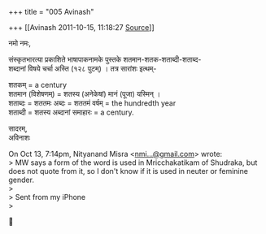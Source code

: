 +++
title = "005 Avinash"

+++
[[Avinash	2011-10-15, 11:18:27 [Source](https://groups.google.com/g/samskrita/c/zRUUDn3VFWI)]]



नमो नमः,

संस्कृतभारत्या प्रकाशिते भाषापाकनामके पुस्तके शतमान-शतक-शताब्दी-शताब्द-  
शब्दानां विषये चर्चा अस्ति (१२८ पुटम्) । तत्र सारांशः इत्थम्-

शतकम् = a century  
शतमान (विशेषणम्) = शतस्य (अनेकेषां) मानं (पूजा) यस्मिन् ।  
शताब्दः = शततमः अब्दः = शततमं वर्षम् = the hundredth year  
शताब्दी = शतस्य अब्दानां समाहारः = a century.

सादरम्,  
अविनाशः

On Oct 13, 7:14pm, Nityanand Misra \<[nmi...@gmail.com]()\> wrote:  
\> MW says a form of the word is used in Mricchakatikam of Shudraka, but does not quote from it, so I don't know if it is used in neuter or feminine gender.  
\>  
\> Sent from my iPhone  
\>  



